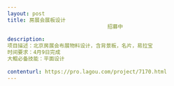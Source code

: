 ```yaml
---                
layout: post       
title: 房展会展板设计
                                招募中
           
description: 
项目描述：北京房展会布展物料设计，含背景板，名片，易拉宝
时间要求：4月9日完成
大鲲必备技能：平面设计
     
contenturl: https://pro.lagou.com/project/7170.html      
---                 
```

